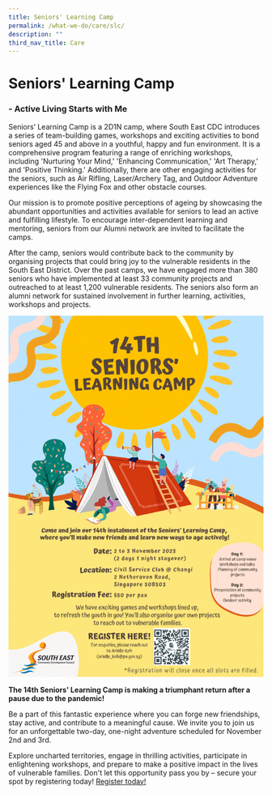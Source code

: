 ```yaml
---
title: Seniors' Learning Camp
permalink: /what-we-do/care/slc/
description: ""
third_nav_title: Care
---
```

# Seniors' Learning Camp 
### - Active Living Starts with Me

Seniors’ Learning Camp is a 2D1N camp, where South East CDC introduces a series of team-building games, workshops and exciting activities to bond seniors aged 45 and above in a youthful, happy and fun environment. It is a comprehensive program featuring a range of enriching workshops, including 'Nurturing Your Mind,' 'Enhancing Communication,' 'Art Therapy,' and 'Positive Thinking.' Additionally, there are other engaging activities for the seniors, such as Air Rifling, Laser/Archery Tag, and Outdoor Adventure experiences like the Flying Fox and other obstacle courses.

Our mission is to promote positive perceptions of ageing by showcasing the abundant opportunities and activities available for seniors to lead an active and fulfilling lifestyle. To encourage inter-dependent learning and mentoring, seniors from our Alumni network are invited to facilitate the camps.

After the camp, seniors would contribute back to the community by organising projects that could bring joy to the vulnerable residents in the South East District. Over the past camps, we have engaged more than 380 seniors who have implemented at least 33 community projects and outreached to at least 1,200 vulnerable residents. The seniors also form an alumni network for sustained involvement in further learning, activities, workshops and projects.

![Seniors' learning camp](/images/What%20We%20Do/CARE/14th%20seniors'%20learning%20camp%202023.png)

**The 14th Seniors' Learning Camp is making a triumphant return after a pause due to the pandemic!**

Be a part of this fantastic experience where you can forge new friendships, stay active, and contribute to a meaningful cause.
We invite you to join us for an unforgettable two-day, one-night adventure scheduled for November 2nd and 3rd.

Explore uncharted territories, engage in thrilling activities, participate in enlightening workshops, and prepare to make a positive impact in the lives of vulnerable families. Don't let this opportunity pass you by – secure your spot by registering today! [Register today!](go.gov.sg/secdc14slc)